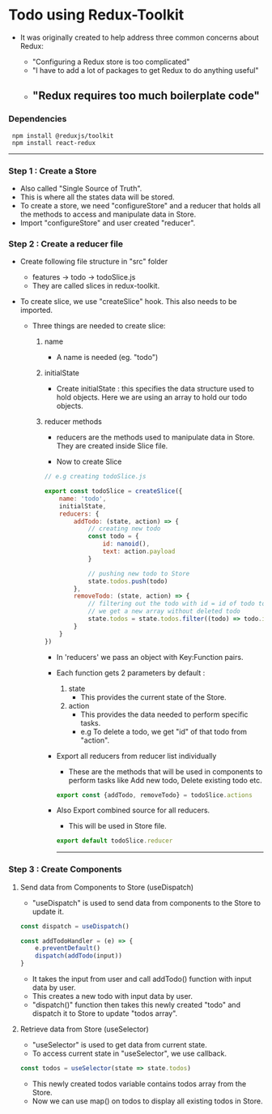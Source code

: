 # Todo using Redux-Toolkit

- It was originally created to help address three common concerns about Redux:

  - "Configuring a Redux store is too complicated"
  - "I have to add a lot of packages to get Redux to do anything useful"
  - "Redux requires too much boilerplate code"
    ---

### Dependencies

     npm install @reduxjs/toolkit
     npm install react-redux
---

### Step 1 : Create a Store

- Also called "Single Source of Truth".
- This is where all the states data will be stored.
- To create a store, we need "configureStore" and a reducer that holds all the methods to access and manipulate data in Store.
- Import "configureStore" and user created "reducer".

### Step 2 : Create a reducer file

- Create following file structure in "src" folder
  - features -> todo -> todoSlice.js
  - They are called slices in redux-toolkit.

- To create slice, we use "createSlice" hook. This also needs to be imported.

    - Three things are needed to create slice:
        1. name
            - A name is needed (eg. "todo")
        2. initialState
            - Create initialState : this specifies the data structure used to hold objects. Here we are using an array to hold our todo objects.
        3. reducer methods
            - reducers are the methods used to manipulate data in Store. They are created inside Slice file.

            - Now to create Slice

            ```javascript
            // e.g creating todoSlice.js

            export const todoSlice = createSlice({
                name: 'todo',
                initialState,
                reducers: {
                    addTodo: (state, action) => {
                        // creating new todo
                        const todo = {
                            id: nanoid(),
                            text: action.payload
                        }

                        // pushing new todo to Store
                        state.todos.push(todo)
                    },
                    removeTodo: (state, action) => {
                        // filtering out the todo with id = id of todo to be removed
                        // we get a new array without deleted todo
                        state.todos = state.todos.filter((todo) => todo.id !== action.payload)
                    }
                }
            })
            ```
            - In 'reducers' we pass an object with Key:Function pairs.
            - Each function gets 2 parameters by default :
                1. state
                    - This provides the current state of the Store.
                2. action
                    - This provides the data needed to perform specific tasks.
                    - e.g To delete a todo, we get "id" of that todo from "action".
            - Export all reducers from reducer list individually
                - These are the methods that will be used in components to perform tasks like Add new todo, Delete existing todo etc.

                ```javascript
                export const {addTodo, removeTodo} = todoSlice.actions
                ```
        
            - Also Export combined source for all reducers.
                - This will be used in Store file.

                ```javascript
                export default todoSlice.reducer
                ```
                ---

### Step 3 : Create Components

1. Send data from Components to Store (useDispatch)
    - "useDispatch" is used to send data from components to the Store to update it.

    ```javascript
    const dispatch = useDispatch()

    const addTodoHandler = (e) => {
        e.preventDefault()
        dispatch(addTodo(input))
    }
    ```

    - It takes the input from user and call addTodo() function with input data by user.
    - This creates a new todo with input data by user.
    - "dispatch()" function then takes this newly created "todo" and dispatch it to Store to update "todos array".

2. Retrieve data from Store (useSelector)
    - "useSelector" is used to get data from current state.
    - To access current state in "useSelector", we use callback.

    ```javascript
    const todos = useSelector(state => state.todos)
    ```
    - This newly created todos variable contains todos array from the Store.
    - Now we can use map() on todos to display all existing todos in Store.